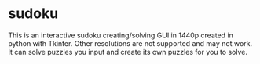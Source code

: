 # sudoku
This is an interactive sudoku creating/solving GUI in 1440p created in python with Tkinter.
Other resolutions are not supported and may not work.
It can solve puzzles you input and create its own puzzles for you to solve.

